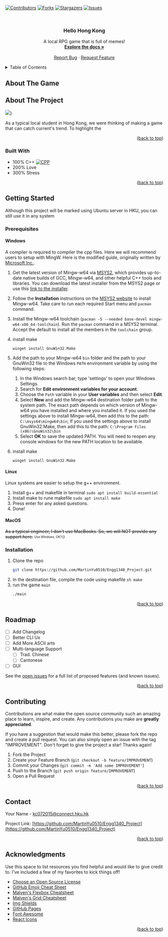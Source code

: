 
<a name="readme-top"></a>




[![Contributors][contributors-shield]][contributors-url]
[![Forks][forks-shield]][forks-url]
[![Stargazers][stars-shield]][stars-url]
[![Issues][issues-shield]][issues-url]



<!-- PROJECT LOGO -->
<br />
<div align="center">

  <h3 align="center">Hello Hong Kong</h3>

  <p align="center">
    A local RPG game that is full of memes!
    <br />
    <a href="https://github.com/MartinYu0510/Engg1340_Project"><strong>Explore the docs »</strong></a>
    <br />
    <br />
    <a href="https://github.com/MartinYu0510/Engg1340_Project/issues">Report Bug</a>
    ·
    <a href="https://github.com/MartinYu0510/Engg1340_Project/issues">Request Feature</a>
  </p>
</div>



<!-- TABLE OF CONTENTS -->
<details>
  <summary>Table of Contents</summary>
  <ol>
  <li><a href="#about-the-game">About The Game</a></li>
    <li>
      <a href="#about-the-project">About The Project</a>
      <ul>
        <li><a href="#built-with">Built With</a></li>
      </ul>
    </li>
    <li>
      <a href="#getting-started">Getting Started</a>
      <ul>
        <li><a href="#prerequisites">Prerequisites</a></li>
        <ul>
        <li><a href="#windows">Windows</a></li>
        <li><a href="#linux">Linux</a></li>
        <li><a href="#macOS">macOS</a></li>
      </ul>
        <li><a href="#installation">Installation</a></li>
      </ul>
    </li>
    <li><a href="#roadmap">Roadmap</a></li>
    <li><a href="#contributing">Contributing</a></li>
    <li><a href="#contact">Contact</a></li>
    <li><a href="#acknowledgments">Acknowledgments</a></li>
  </ol>
</details>

<!-- ABOUT THE PROJECT -->
## About The Game


<!-- ABOUT THE PROJECT -->
## About The Project

![](https://github.com/MartinYu0510/Engg1340_Project/img/New_Facilities.gif))

As a typical local student in Hong Kong, we were thinking of making a game that can catch current's trend. To highlight the 


<p align="right">(<a href="#readme-top">back to top</a>)</p>



### Built With

- 100% C++ [![CPP][CPP.com]][cpp-url]
- 200% Love
- 300% Stress

<p align="right">(<a href="#readme-top">back to top</a>)</p>



<!-- GETTING STARTED -->
## Getting Started

Although this project will be marked using Ubuntu server in HKU, you can still use it in any system

### Prerequisites

<!-- WINDOWS -->
#### Windows
A compiler is required to compiler the cpp files. Here we will recommend users to setup with MingW. Here is the modified guide, originally written by [Microsoft Inc.](https://code.visualstudio.com/docs/cpp/config-mingw).

1.  Get the latest version of Mingw-w64 via  [MSYS2](https://www.msys2.org/), which provides up-to-date native builds of GCC, Mingw-w64, and other helpful C++ tools and libraries. You can download the latest installer from the MSYS2 page or use this  [link to the installer](https://github.com/msys2/msys2-installer/releases/download/2022-06-03/msys2-x86_64-20220603.exe).
2. Follow the  **Installation**  instructions on the  [MSYS2 website](https://www.msys2.org/)  to install Mingw-w64. Take care to run each required Start menu and  `pacman`  command.
3. Install the Mingw-w64 toolchain (`pacman -S --needed base-devel mingw-w64-x86_64-toolchain`). Run the  `pacman`  command in a MSYS2 terminal. Accept the default to install all the members in the  `toolchain`  group.
4. install make
	```pwsh
	winget install GnuWin32.Make
	```
5. Add the path to your Mingw-w64  `bin`  folder and the path to  your GnuWin32 file to the Windows  `PATH`  environment variable by using the following steps:

	1.  In the Windows search bar, type 'settings' to open your Windows Settings.
	2.  Search for  **Edit environment variables for your account**.
	3.  Choose the  `Path`  variable in your  **User variables**  and then select  **Edit**.
	4.  Select  **New**  and add the Mingw-w64 destination folder path to the system path. The exact path depends on which version of Mingw-w64 you have installed and where you installed it. If you used the settings above to install Mingw-w64, then add this to the path:  `C:\msys64\mingw64\bin`; If you used the settings above to install GnuWin32.Make, then add this to the path: `C:\Program Files (x86)\GnuWin32\bin`
	5.  Select  **OK**  to save the updated PATH. You will need to reopen any console windows for the new PATH location to be available.
6. install make
	```pwsh
	winget install GnuWin32.Make
	```

<!-- LINUX -->
#### Linux
Linux systems are easier to setup the g++ environment.
1. Install g++ and makefile in terminal
	```sudo apt install build-essential```
2. Install make to rune makefile
	```sudo apt install make```
2. Press enter for any asked questions.
3. Done!

<!-- MACOS -->
#### MacOS
~~As a typical engineer, I don't use MacBooks. So, we will NOT provide any support here.~~
<sub><sup>Use Windows, OK?😉</sup></sub>

### Installation

1. Clone the repo
   ```sh
   git clone https://github.com/MartinYu0510/Engg1340_Project.git
   ```
2. In the destination file, compile the code using makefile
	   ```sh
	   make
	   ```
3. run the game `main`
   ```sh
   ./main
   ```

<p align="right">(<a href="#readme-top">back to top</a>)</p>




<!-- ROADMAP -->
## Roadmap

- [ ] Add Changelog
- [ ] Better CLI Ux
- [ ] Add More ASCII arts
- [ ] Multi-language Support
    - [ ] Trad. Chinese
    - [ ] Cantonese
- [ ] GUI

See the [open issues](https://github.com/MartinYu0510/Engg1340_Project/issues) for a full list of proposed features (and known issues).

<p align="right">(<a href="#readme-top">back to top</a>)</p>



<!-- CONTRIBUTING -->
## Contributing

Contributions are what make the open source community such an amazing place to learn, inspire, and create. Any contributions you make are **greatly appreciated**.

If you have a suggestion that would make this better, please fork the repo and create a pull request. You can also simply open an issue with the tag "IMPROVEMENT".
Don't forget to give the project a star! Thanks again!

1. Fork the Project
2. Create your Feature Branch (`git checkout -b feature/IMPROVEMENT`)
3. Commit your Changes (`git commit -m 'Add some IMPROVEMENT'`)
4. Push to the Branch (`git push origin feature/IMPROVEMENT`)
5. Open a Pull Request

<p align="right">(<a href="#readme-top">back to top</a>)</p>



<!-- CONTACT -->
## Contact

Your Name - kc072015@connect.hku.hk

Project Link: [https://github.com/MartinYu0510/Engg1340_Project](https://github.com/MartinYu0510/Engg1340_Project)

<p align="right">(<a href="#readme-top">back to top</a>)</p>



<!-- ACKNOWLEDGMENTS -->
## Acknowledgments

Use this space to list resources you find helpful and would like to give credit to. I've included a few of my favorites to kick things off!

* [Choose an Open Source License](https://choosealicense.com)
* [GitHub Emoji Cheat Sheet](https://www.webpagefx.com/tools/emoji-cheat-sheet)
* [Malven's Flexbox Cheatsheet](https://flexbox.malven.co/)
* [Malven's Grid Cheatsheet](https://grid.malven.co/)
* [Img Shields](https://shields.io)
* [GitHub Pages](https://pages.github.com)
* [Font Awesome](https://fontawesome.com)
* [React Icons](https://react-icons.github.io/react-icons/search)

<p align="right">(<a href="#readme-top">back to top</a>)</p>



<!-- MARKDOWN LINKS & IMAGES -->
[contributors-shield]: https://img.shields.io/github/contributors/MartinYu0510/Engg1340_Project?style=for-the-badge
[contributors-url]: https://github.com/MartinYu0510/Engg1340_Project/graphs/contributors
[forks-shield]: https://img.shields.io/github/forks/MartinYu0510/Engg1340_Project?style=for-the-badge
[forks-url]: https://github.com/MartinYu0510/Engg1340_Project/network/members
[stars-shield]: https://img.shields.io/github/stars/MartinYu0510/Engg1340_Project?style=for-the-badge
[stars-url]: https://github.com/MartinYu0510/Engg1340_Project/stargazers
[issues-shield]: https://img.shields.io/github/issues/MartinYu0510/Engg1340_Project?style=for-the-badge
[issues-url]: https://github.com/MartinYu0510/Engg1340_Project/issues
[product-screenshot]: images/New_Facilities.gif
[CPP.com]: https://img.shields.io/badge/-c++-black?logo=c%2B%2B&style=for-the-badge
[cpp-url]: https://isocpp.org/

